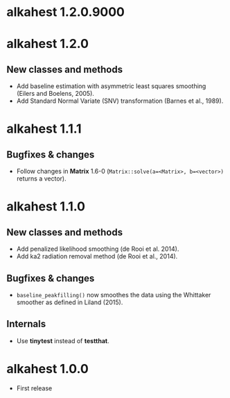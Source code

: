 # alkahest 1.2.0.9000

# alkahest 1.2.0
## New classes and methods
* Add baseline estimation with asymmetric least squares smoothing (Eilers and Boelens, 2005).
* Add Standard Normal Variate (SNV) transformation (Barnes et al., 1989).

# alkahest 1.1.1
## Bugfixes & changes
* Follow changes in **Matrix** 1.6-0 (`Matrix::solve(a=<Matrix>, b=<vector>)` returns a vector).

# alkahest 1.1.0
## New classes and methods
* Add penalized likelihood smoothing (de Rooi et al. 2014).
* Add ka2 radiation removal method (de Rooi et al., 2014).

## Bugfixes & changes
* `baseline_peakfilling()` now smoothes the data using the Whittaker smoother as defined in Liland (2015).

## Internals
* Use **tinytest** instead of **testthat**.

# alkahest 1.0.0

* First release
